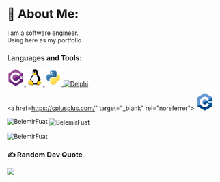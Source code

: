 # 💫 About Me:
I am a software engineer.<br>Using here as my portfolio<br>

<h3 align="left">Languages and Tools:</h3>
<p align="left"> <a href="https://www.w3schools.com/cs/" target="_blank" rel="noreferrer"> <img src="https://raw.githubusercontent.com/devicons/devicon/master/icons/csharp/csharp-original.svg" alt="csharp" width="40" height="40"/> </a>  <a href="https://www.linux.org/" target="_blank" rel="noreferrer"> <img src="https://raw.githubusercontent.com/devicons/devicon/master/icons/linux/linux-original.svg" alt="linux" width="40" height="40"/> </a> <a href="https://www.python.org" target="_blank" rel="noreferrer"> <img src="https://raw.githubusercontent.com/devicons/devicon/master/icons/python/python-original.svg" alt="python" width="40" height="40"/> </a>
<a href=https://www.embarcadero.com/products/delphi" target="_blank" rel="noreferrer"> <img src="https://d2ohlsp9gwqc7h.cloudfront.net/images/logos/logo-page/delphi-logo-1024.png" alt="Delphi" width="40" height="40"/> </a>

<a href=https://cplusplus.com/" target="_blank" rel="noreferrer"> <img src="https://raw.githubusercontent.com/devicons/devicon/master/icons/cplusplus/cplusplus-original.svg" alt="CPLusPlus" width="40" height="40"/> </a>

</p>

<p><img align="left" src="https://github-readme-stats.vercel.app/api/top-langs?username=BelemirFuat&show_icons=true&locale=en&layout=compact" alt="BelemirFuat" /></p>

<p>&nbsp;<img align="center" src="https://github-readme-stats.vercel.app/api?username=BelemirFuat&show_icons=true&locale=en" alt="BelemirFuat" /></p>

<p><img align="center" src="https://github-readme-streak-stats.herokuapp.com/?user=BelemirFuat&" alt="BelemirFuat" /></p>

### ✍️ Random Dev Quote
![](https://quotes-github-readme.vercel.app/api?type=horizontal&theme=radical)
